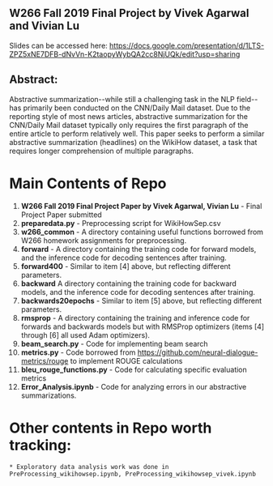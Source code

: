 ## W266 Fall 2019 Final Project by Vivek Agarwal and Vivian Lu 

Slides can be accessed here: https://docs.google.com/presentation/d/1LTS-ZPZ5xNE7DFB-dNvVn-K2taopyWybQA2cc8NjUQk/edit?usp=sharing

## Abstract: 

Abstractive summarization--while still a challenging task in the NLP field--has primarily been conducted on the CNN/Daily Mail dataset. Due to the reporting style of most news articles, abstractive summarization for the CNN/Daily Mail dataset typically only requires the first paragraph of the entire article to perform relatively well. This paper seeks to perform a similar abstractive summarization (headlines) on the WikiHow dataset, a task that requires longer comprehension of multiple paragraphs.

# Main Contents of Repo 
1. **W266 Fall 2019 Final Project Paper by Vivek Agarwal, Vivian Lu** - Final Project Paper submitted 
2. **preparedata.py** - Preprocessing script for WikiHowSep.csv 
3. **w266_common** - A directory containing useful functions borrowed from W266 homework assignments for preprocessing. 
4. **forward** - A directory containing the training code for forward models, and the inference code for decoding sentences after training. 
5. **forward400** - Similar to item [4] above, but reflecting different parameters. 
6. **backward** A directory containing the training code for backward models, and the inference code for decoding sentences after training. 
7. **backwards20epochs** - Similar to item [5] above, but reflecting different parameters. 
8. **rmsprop** - A directory containing the training and inference code for forwards and backwards models but with RMSProp optimizers (items [4] through [6] all used Adam optimizers). 
9. **beam_search.py** - Code for implementing beam search 
10. **metrics.py** - Code borrowed from https://github.com/neural-dialogue-metrics/rouge to implement ROUGE calculations
11. **bleu_rouge_functions.py** - Code for calculating specific evaluation metrics 
12. **Error_Analysis.ipynb** - Code for analyzing errors in our abstractive summarizations. 

# Other contents in Repo worth tracking: 
    * Exploratory data analysis work was done in PreProcessing_wikihowsep.ipynb, PreProcessing_wikihowsep_vivek.ipynb
